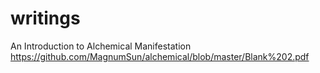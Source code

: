 # writings

An Introduction to Alchemical Manifestation https://github.com/MagnumSun/alchemical/blob/master/Blank%202.pdf
